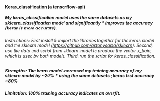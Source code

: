 #### Keras_classification (a tensorflow-api)
##### My keras_classification model uses the same datasets as my sklearn_classification model and significantly * improves the accuracy (keras is more accurate).
###### Instructions: First install & import the libraries together for the keras model and the sklearn model (https://github.com/antonysama/sklearn). Second, use the data and script from sklearn model to produce the vector x_train, which is used by both models. Third, run the script for keras_classification. 
#####  Strengths: The keras model increased my training accuracy of my sklearn model by ~20% * using the same datasets ; keras test accuracy  ~80% 
#####  Limitation: 100% training accuracy indicates an overfit.

